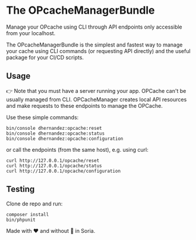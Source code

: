 # The OPcacheManagerBundle

Manage your OPcache using CLI through API endpoints only accessible from your localhost.

The OPcacheManagerBundle is the simplest and fastest way to manage your cache using CLI commands 
(or requesting API directly) and the useful package for your CI/CD scripts.

## Usage

:point_right: Note that you must have a server running your app. OPCache can't be usually managed from
CLI. OPCacheManager creates local API resources and make requests to these endpoints to manage the OPCache.

Use these simple commands:

```shell script
bin/console dhernandez:opcache:reset
bin/console dhernandez:opcache:status
bin/console dhernandez:opcache:configuration
```

or call the endpoints (from the same host), e.g. using curl:

```shell script
curl http://127.0.0.1/opcache/reset
curl http://127.0.0.1/opcache/status
curl http://127.0.0.1/opcache/configuration
```

## Testing
Clone de repo and run:
```shell script
composer install
bin/phpunit
```

Made with ❤️ and without :cop: in Soria.